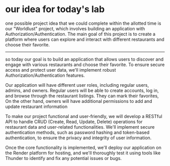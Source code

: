 
# our idea for today's lab

one possible project idea that we could complete within the allotted time is our "Worldlust" project, which involves building an application with Authorization/Authentication. The main goal of this project is to create a platform where users can explore and interact with different restaurants and choose their favorite.

---

so today our goal is to build an application that allows users to discover and engage with various restaurants and choose their favorite. To ensure secure access and protect user data, we'll implement robust Authorization/Authentication features.

Our application will have different user roles, including regular users, admins, and owners. Regular users will be able to create accounts, log in, and browse through the restaurant listings. They can mark their favorites, On the other hand, owners will have additional permissions to add and update restaurant information

To make our project functional and user-friendly, we will develop a RESTful API to handle CRUD (Create, Read, Update, Delete) operations for restaurant data and user-related functionalities. We'll implement secure authentication methods, such as password hashing and token-based authentication, to ensure the privacy and integrity of user information.

Once the core functionality is implemented, we'll deploy our application on the Render platform for hosting, and we'll thoroughly test it using tools like Thunder to identify and fix any potential issues or bugs.
